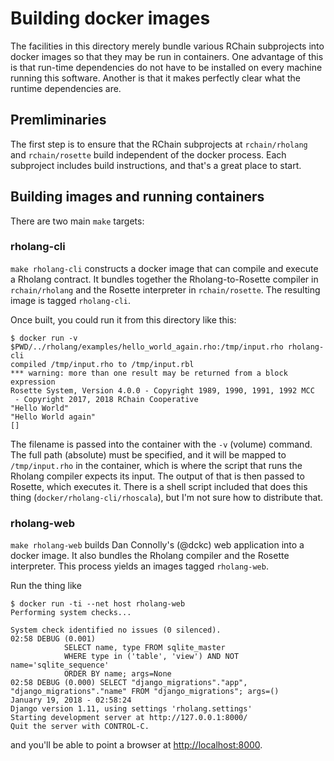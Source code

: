 # Building docker images

The facilities in this directory merely bundle various RChain subprojects into docker images so that they may be run in containers. One advantage of this is that run-time dependencies do not have to be installed on every machine running this software. Another is that it makes perfectly clear what the runtime dependencies are.

## Premliminaries

The first step is to ensure that the RChain subprojects at `rchain/rholang` and `rchain/rosette` build independent of the docker process. Each subproject includes build instructions, and that's a great place to start.

## Building images and running containers

There are two main `make` targets:

### rholang-cli
`make rholang-cli` constructs a docker image that can compile and execute a Rholang contract. It bundles together the Rholang-to-Rosette compiler in `rchain/rholang` and the Rosette interpreter in `rchain/rosette`. The resulting image is tagged `rholang-cli`.

Once built, you could run it from this directory like this:

```
$ docker run -v $PWD/../rholang/examples/hello_world_again.rho:/tmp/input.rho rholang-cli
compiled /tmp/input.rho to /tmp/input.rbl
*** warning: more than one result may be returned from a block expression
Rosette System, Version 4.0.0 - Copyright 1989, 1990, 1991, 1992 MCC
 - Copyright 2017, 2018 RChain Cooperative
"Hello World"
"Hello World again"
[]
```

The filename is passed into the container with the `-v` (volume) command. The full path (absolute) must be specified, and it will be mapped to `/tmp/input.rho` in the container, which is where the script that runs the Rholang compiler expects its input. The output of that is then passed to Rosette, which executes it. There is a shell script included that does this thing (`docker/rholang-cli/rhoscala`), but I'm not sure how to distribute that.

### rholang-web
`make rholang-web` builds Dan Connolly's (@dckc) web application into a docker image. It also bundles the Rholang compiler and the Rosette interpreter. This process yields an images tagged `rholang-web`.

Run the thing like
```
$ docker run -ti --net host rholang-web
Performing system checks...

System check identified no issues (0 silenced).
02:58 DEBUG (0.001)
            SELECT name, type FROM sqlite_master
            WHERE type in ('table', 'view') AND NOT name='sqlite_sequence'
            ORDER BY name; args=None
02:58 DEBUG (0.000) SELECT "django_migrations"."app", "django_migrations"."name" FROM "django_migrations"; args=()
January 19, 2018 - 02:58:24
Django version 1.11, using settings 'rholang.settings'
Starting development server at http://127.0.0.1:8000/
Quit the server with CONTROL-C.
```
and you'll be able to point a browser at [http://localhost:8000](http://localhost:8000).

